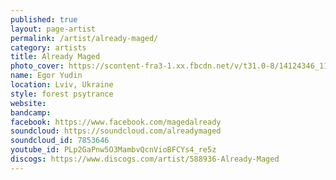 ```yaml
---
published: true
layout: page-artist
permalink: /artist/already-maged/
category: artists
title: Already Maged
photo_cover: https://scontent-fra3-1.xx.fbcdn.net/v/t31.0-8/14124346_1164672726889212_6292059975338735278_o.jpg?oh=cfacfba0b0e6f3ae34b205ffd7219b82&oe=59B084EE
name: Egor Yudin
location: Lviv, Ukraine
style: forest psytrance
website: 
bandcamp: 
facebook: https://www.facebook.com/magedalready
soundcloud: https://soundcloud.com/alreadymaged
soundcloud_id: 7853646
youtube_id: PLp2GaPnw5O3MambvQcnVioBFCYs4_re5z
discogs: https://www.discogs.com/artist/588936-Already-Maged
---
```

